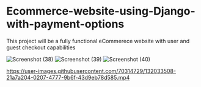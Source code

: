# Ecommerce-website-using-Django-with-payment-options
This project will be a fully functional eCommerece website with user and guest checkout capabilities

![Screenshot (38)](https://user-images.githubusercontent.com/70314729/132033579-90daab0f-e4a5-4450-8eb0-fcba1471edc3.png)
![Screenshot (39)](https://user-images.githubusercontent.com/70314729/132033589-4655bb09-5af3-4bf4-be93-91643f48445f.png)
![Screenshot (40)](https://user-images.githubusercontent.com/70314729/132033594-a786405f-8a3f-4728-8190-506092ca4ba9.png)


https://user-images.githubusercontent.com/70314729/132033508-21a7a204-0207-4777-9b6f-43d9eb78d585.mp4


